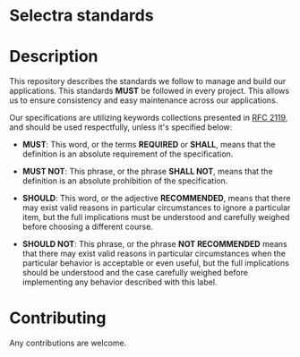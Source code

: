 Selectra standards
=

# Description

This repository describes the standards we follow to manage and build our applications. This standards **MUST** be followed in every project. This allows us to ensure consistency and easy maintenance across our applications.

Our specifications are utilizing keywords collections presented in [RFC 2119](http://www.ietf.org/rfc/rfc2119.txt), and should be used respectfully, unless it's specified below:

  * **MUST**: This word, or the terms **REQUIRED** or **SHALL**, means that the definition is an absolute requirement of the specification.

  * **MUST NOT**: This phrase, or the phrase **SHALL NOT**, means that the definition is an absolute prohibition of the specification.

  * **SHOULD**: This word, or the adjective **RECOMMENDED**, means that there may exist valid reasons in particular circumstances to ignore a particular item, but the full implications must be understood and carefully weighed before choosing a different course.

  * **SHOULD NOT**: This phrase, or the phrase **NOT RECOMMENDED** means that there may exist valid reasons in particular circumstances when the particular behavior is acceptable or even useful, but the full implications should be understood and the case carefully weighed before implementing any behavior described with this label.

# Contributing

Any contributions are welcome.
